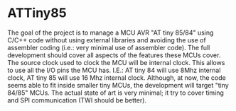 # ATTiny85
The goal of the project is to manage a MCU AVR "AT tiny 85/84" using C/C++ code without using external libraries and avoiding the use of assembler coding (i.e.: very minimal use of assembler code). The full development should cover all aspects of the features these MCUs cover. The source clock used to clock the MCU will be internal clock. This allows to use all the I/O pins the MCU has. I.E.: AT tiny 84 will use 8Mhz internal clock, AT tiny 85 will use 16 Mhz internal clock. Although, at now, the code seems able to fit inside smaller tiny MCUs, the development will target "tiny 84/85" MCUs. The actual state of art is very minimal; it try to cover timing and SPI communication (TWI should be better).
